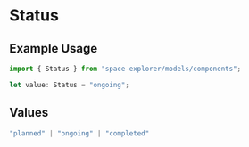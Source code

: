 # Status

## Example Usage

```typescript
import { Status } from "space-explorer/models/components";

let value: Status = "ongoing";
```

## Values

```typescript
"planned" | "ongoing" | "completed"
```